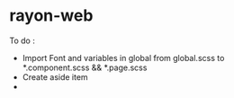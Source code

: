 # rayon-web

To do : 

- Import Font and variables in global from global.scss to *.component.scss && *.page.scss
- Create aside item
- 

